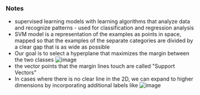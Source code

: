 ### Notes

- supervised learning models with learning algorithms that analyze data and recognize patterns - used for classification and regression analysis
- SVM model is a representation of the examples as points in space, mapped so that the examples of the separate categories are divided by a clear gap that is as wide as possible
- Our goal is to select a hyperplane that maximizes the margin between the two classes
![image](../Images/16.png)
- the vector points that the margin lines touch are called "Support Vectors"
- In cases where there is no clear line in the 2D, we can expand to higher dimensions by incorporating additional labels like ![image](../Images/17.png)